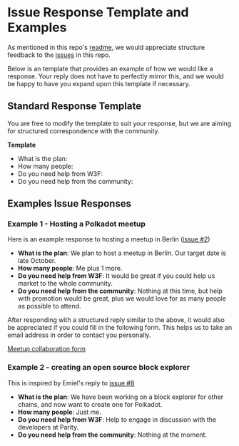 # Issue Response Template and Examples

As mentioned in this repo's [readme](https://github.com/w3f/Web3-collaboration), we would appreciate structure feedback to the [issues](https://github.com/w3f/Web3-collaboration/issues) in this repo.

Below is an template that provides an example of how we would like a response. Your reply does not have to perfectly mirror this, and we would be happy to have you expand upon this template if necessary.


## Standard Response Template
You are free to modify the template to suit your response, but we are aiming for structured correspondence with the community.

**Template**

* What is the plan:
* How many people:
* Do you need help from W3F:
* Do you need help from the community:


## Examples Issue Responses

### Example 1 - Hosting a Polkadot meetup

Here is an example response to hosting a meetup in Berlin ([issue #2](https://github.com/w3f/Web3-collaboration/issues/2))

* **What is the plan**: We plan to host a meetup in Berlin. Our target date is late October.
* **How many people**: Me plus 1 more.
* **Do you need help from W3F**: It would be great if you could help us market to the whole community.
* **Do you need help from the community**: Nothing at this time, but help with promotion would be great, plus we would love for as many people as possible to attend.

After responding with a structured reply similar to the above, it would also be appreciated if you could fill in the following form. This helps us to take an email address in order to contact you personally. 

[Meetup collaboration form](https://docs.google.com/forms/d/e/1FAIpQLSe-hbgzMHkwYLCy9-0NLmnpIJdD-nwq_vqNwba9JiiKFmZmZg/viewform)


### Example 2 - creating an open source block explorer

This is inspired by Emiel's reply to [issue #8](https://github.com/w3f/Web3-collaboration/issues/8)

* **What is the plan**: We have been working on a block explorer for other chains, and now want to create one for Polkadot.
* **How many people**: Just me.
* **Do you need help from W3F**: Help to engage in discussion with the developers at Parity.
* **Do you need help from the community**: Nothing at the moment.
